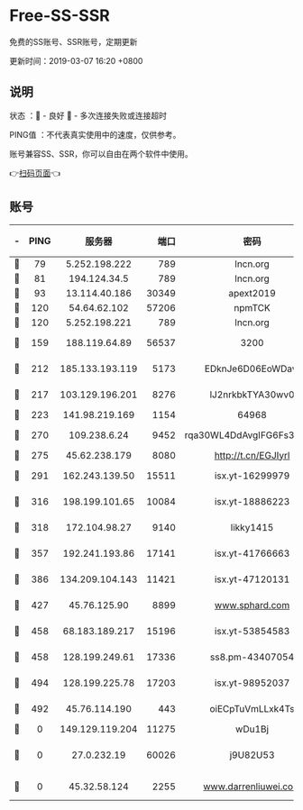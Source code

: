 # Free-SS-SSR

免费的SS账号、SSR账号，定期更新

更新时间：2019-03-07 16:20 +0800

## 说明

状态     ：🙂 - 良好 🙁 - 多次连接失败或连接超时

PING值   ：不代表真实使用中的速度，仅供参考。

账号兼容SS、SSR，你可以自由在两个软件中使用。

👉[扫码页面](https://liesauer.github.io/Free-SS-SSR/)👈

## 账号

|-|PING|服务器|端口|密码|加密方式|区域|
|:----:|:----:|:-----:|-----:|:----:|:----:|:----:|
|🙂|79|5.252.198.222|789|lncn.org|rc4|JP|
|🙂|81|194.124.34.5|789|lncn.org|rc4|JP|
|🙂|93|13.114.40.186|30349|apext2019|chacha20|JP|
|🙂|120|54.64.62.102|57206|npmTCK|rc4-md5|JP|
|🙂|120|5.252.198.221|789|lncn.org|rc4|JP|
|🙂|159|188.119.64.89|56537|3200|aes-256-cfb|RU|
|🙂|212|185.133.193.119|5173|EDknJe6D06EoWDaw|aes-256-cfb|US|
|🙂|217|103.129.196.201|8276|lJ2nrkbkTYA30wv0|aes-256-cfb|US|
|🙂|223|141.98.219.169|1154|64968|chacha20|US|
|🙂|270|109.238.6.24|9452|rqa30WL4DdAvgIFG6Fs3znzTa|aes-256-cfb|FR|
|🙂|275|45.62.238.179|8080|http://t.cn/EGJIyrl|rc4-md5|CA|
|🙂|291|162.243.139.50|15511|isx.yt-16299979|aes-256-cfb|US|
|🙂|316|198.199.101.65|10084|isx.yt-18886223|aes-256-cfb|US|
|🙂|318|172.104.98.27|9140|likky1415|aes-256-cfb|JP|
|🙂|357|192.241.193.86|17141|isx.yt-41766663|aes-256-cfb|US|
|🙂|386|134.209.104.143|11421|isx.yt-47120131|aes-256-cfb|SG|
|🙂|427|45.76.125.90|8899|www.sphard.com|aes-256-cfb|AU|
|🙂|458|68.183.189.217|15196|isx.yt-53854583|aes-256-cfb|SG|
|🙂|458|128.199.249.61|17336|ss8.pm-43407054|aes-256-cfb|SG|
|🙂|494|128.199.225.78|17203|isx.yt-98952037|aes-256-cfb|SG|
|🙂|492|45.76.114.190|443|oiECpTuVmLLxk4Ts|aes-256-cfb|AU|
|🙁|0|149.129.119.204|11275|wDu1Bj|rc4-md5|HK|
|🙁|0|27.0.232.19|60026|j9U82U53|xchacha20-ietf-poly1305|HK|
|🙁|0|45.32.58.124|2255|www.darrenliuwei.com|aes-256-cfb|JP|
